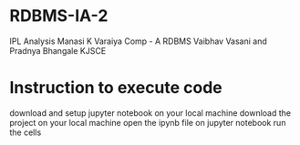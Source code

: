 # RDBMS-IA-2
IPL Analysis
Manasi K Varaiya
Comp - A
RDBMS
Vaibhav Vasani and Pradnya Bhangale
KJSCE

# Instruction to execute code
download and setup jupyter notebook on your local machine
download the project on your local machine
open the ipynb file on jupyter notebook
run the cells
